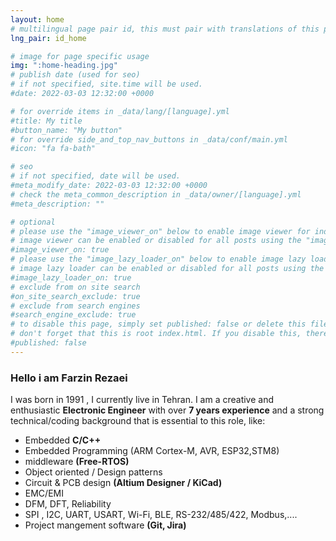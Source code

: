 ```yaml
---
layout: home
# multilingual page pair id, this must pair with translations of this page. (This name must be unique)
lng_pair: id_home

# image for page specific usage
img: ":home-heading.jpg"
# publish date (used for seo)
# if not specified, site.time will be used.
#date: 2022-03-03 12:32:00 +0000

# for override items in _data/lang/[language].yml
#title: My title
#button_name: "My button"
# for override side_and_top_nav_buttons in _data/conf/main.yml
#icon: "fa fa-bath"

# seo
# if not specified, date will be used.
#meta_modify_date: 2022-03-03 12:32:00 +0000
# check the meta_common_description in _data/owner/[language].yml
#meta_description: ""

# optional
# please use the "image_viewer_on" below to enable image viewer for individual pages or posts (_posts/ or [language]/_posts folders).
# image viewer can be enabled or disabled for all posts using the "image_viewer_posts: true" setting in _data/conf/main.yml.
#image_viewer_on: true
# please use the "image_lazy_loader_on" below to enable image lazy loader for individual pages or posts (_posts/ or [language]/_posts folders).
# image lazy loader can be enabled or disabled for all posts using the "image_lazy_loader_posts: true" setting in _data/conf/main.yml.
#image_lazy_loader_on: true
# exclude from on site search
#on_site_search_exclude: true
# exclude from search engines
#search_engine_exclude: true
# to disable this page, simply set published: false or delete this file
# don't forget that this is root index.html. If you disable this, there will be no index.html page to open
#published: false
---
```


### Hello i am **Farzin Rezaei**


I was born in 1991 , I currently live in Tehran. I am a creative and enthusiastic **Electronic Engineer** with over **7 years experience** and a strong technical/coding background that is essential to this role, like:
- Embedded **C/C++** 
- Embedded Programming (ARM Cortex-M, AVR, ESP32,STM8)
- middleware **(Free-RTOS)**
- Object oriented / Design patterns
- Circuit & PCB design **(Altium Designer / KiCad)**
- EMC/EMI
- DFM, DFT, Reliability
- SPI , I2C, UART, USART, Wi-Fi, BLE, RS-232/485/422, Modbus,....
- Project mangement software **(Git, Jira)**



